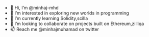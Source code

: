 - 👋 Hi, I’m @minhaj-mhd
- 👀 I’m interested in exploring new worlds in programming
- 🌱 I’m currently learning Solidity,scilla
- 💞️ I’m looking to collaborate on projects built on Ethereum,zilliqa
- 📫 Reach me @minhajmuhamad on twitter

<!---
minhaj-mhd/minhaj-mhd is a ✨ special ✨ repository because its `README.md` (this file) appears on your GitHub profile.
You can click the Preview link to take a look at your changes.
--->
